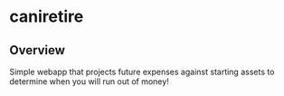 # caniretire

## Overview

Simple webapp that projects future expenses against starting assets to determine when you will run out of money!

